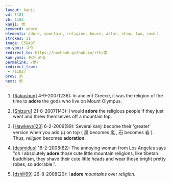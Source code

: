 ```yaml
---
layout: kanji
v4: 1101
v6: 1182
kanji: 崇
keyword: adore
elements: adore, mountain, religion, house, altar, show, two, small
strokes: 11
image: E5B487
on-yomi: スウ
redirect_to: https://hochanh.github.io/rtk/崇
kun-yomi: あが.める
permalink: /崇/
redirect_from:
 - /1182/
prev: 宗
next: 祭
---
```


1) [<a href="http://kanji.koohii.com/profile/Rakushun">Rakushun</a>] 4-9-2007(236): In ancient Greece, it was the religion of the time to<strong> adore</strong> the gods who live on Mount Olympus.

2) [<a href="http://kanji.koohii.com/profile/Shizuru">Shizuru</a>] 21-8-2007(143): I would<strong> adore</strong> the religious people if they just went and threw themselves off a mountain top.

3) [<a href="http://kanji.koohii.com/profile/Hawkeye123">Hawkeye123</a>] 6-2-2009(99): Several kanji become their &#039;greater&#039; version when you add 山 on top ( 風 becomes 嵐 , 石 becomes 岩 ). Thus, <em>religion</em> becomes <strong>adoration</strong>.

4) [<a href="http://kanji.koohii.com/profile/desmidus">desmidus</a>] 16-2-2008(82): The annoying woman from Los Angeles says &quot;oh I absolutely<strong> adore</strong> those cute little mountain religions, like tibetan buddhism, they shave their cute little heads and wear those bright pretty robes, so adorable.&quot;.

5) [<a href="http://kanji.koohii.com/profile/dshill99">dshill99</a>] 26-8-2008(20): I<strong> adore</strong> <em>mountains</em> over <em>religion</em>.

